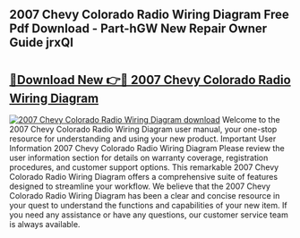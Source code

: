 ## 2007 Chevy Colorado Radio Wiring Diagram Free Pdf Download - Part-hGW New Repair Owner Guide jrxQI

# <h2><a href="http://dfmyntn.blite.top/?on=2007+Chevy+Colorado+Radio+Wiring+Diagram">🔗Download New 👉🔴 2007 Chevy Colorado Radio Wiring Diagram</a></h2>

[![2007 Chevy Colorado Radio Wiring Diagram download](https://i.imgur.com/lujVjoI.png)](http://dfmyntn.blite.top/?on=2007+Chevy+Colorado+Radio+Wiring+Diagram)
Welcome to the 2007 Chevy Colorado Radio Wiring Diagram user manual, your one-stop resource for understanding and using your new product. Important User Information 2007 Chevy Colorado Radio Wiring Diagram Please review the user information section for details on warranty coverage, registration procedures, and customer support options. This remarkable 2007 Chevy Colorado Radio Wiring Diagram offers a comprehensive suite of features designed to streamline your workflow. We believe that the 2007 Chevy Colorado Radio Wiring Diagram has been a clear and concise resource in your quest to understand the functions and capabilities of your new item. If you need any assistance or have any questions, our customer service team is always available.

